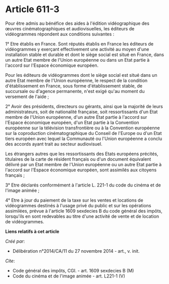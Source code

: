 # Article 611-3

Pour être admis au bénéfice des aides à l'édition vidéographique des œuvres cinématographiques et audiovisuelles, les
éditeurs de vidéogrammes répondent aux conditions suivantes : 

1° Etre établis en France. Sont réputés établis en France les éditeurs de vidéogrammes y exerçant effectivement une activité
au moyen d'une installation stable et durable et dont le siège social est situé en France, dans un autre Etat membre de
l'Union européenne ou dans un Etat partie à l'accord sur l'Espace économique européen. 

Pour les éditeurs de vidéogrammes dont le siège social est situé dans un autre Etat membre de l'Union européenne, le respect
de la condition d'établissement en France, sous forme d'établissement stable, de succursale ou d'agence permanente, n'est
exigé qu'au moment du versement de l'aide ; 

2° Avoir des présidents, directeurs ou gérants, ainsi que la majorité de leurs administrateurs, soit de nationalité
française, soit ressortissants d'un Etat membre de l'Union européenne, d'un autre Etat partie à l'accord sur l'Espace
économique européen, d'un Etat partie à la Convention européenne sur la télévision transfrontière ou à la Convention
européenne sur la coproduction cinématographique du Conseil de l'Europe ou d'un Etat tiers européen avec lequel la Communauté
ou l'Union européenne a conclu des accords ayant trait au secteur audiovisuel. 

Les étrangers autres que les ressortissants des Etats européens précités, titulaires de la carte de résident français ou d'un
document équivalent délivré par un Etat membre de l'Union européenne ou un autre Etat partie à l'accord sur l'Espace
économique européen, sont assimilés aux citoyens français ; 

3° Etre déclarés conformément à l'article L. 221-1 du code du cinéma et de l'image animée ; 

4° Etre à jour du paiement de la taxe sur les ventes et locations de vidéogrammes destinés à l'usage privé du public et sur
les opérations assimilées, prévue à l'article 1609 sexdecies B du code général des impôts, lorsqu'ils en sont redevables au
titre d'une activité de vente et de location de vidéogrammes.

**Liens relatifs à cet article**

_Créé par_:

  - Délibération n°2014/CA/11 du 27 novembre 2014 - art., v. init.

_Cite_:

  - Code général des impôts, CGI. - art. 1609 sexdecies B (M)
  - Code du cinéma et de l'image animée - art. L221-1 (V)
